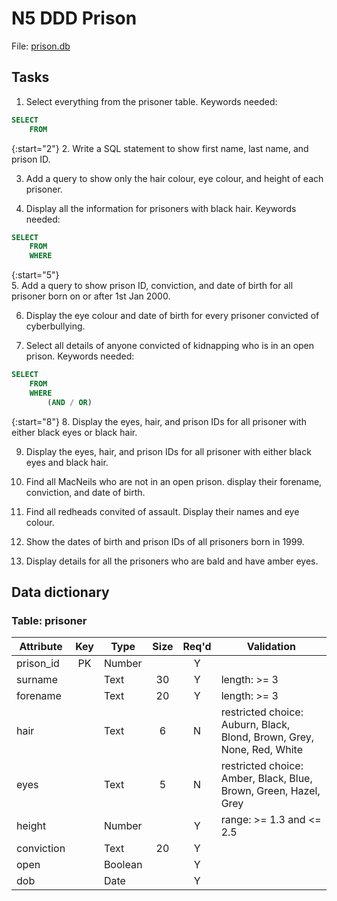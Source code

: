 # N5 DDD Prison

File: [prison.db](assets/prison.db "Download file")

## Tasks

1. Select everything from the prisoner table. Keywords needed:

``` SQL
SELECT
    FROM
```

{:start="2"}
2. Write a SQL statement to show first name, last name, and prison ID.

3. Add a query to show only the hair colour, eye colour, and height of each prisoner.

4. Display all the information for prisoners with black hair. Keywords needed:

``` SQL
SELECT
    FROM
    WHERE
```
     
{:start="5"}	 
5. Add a query to show prison ID, conviction, and date of birth for all prisoner born on or after 1st Jan 2000.

6. Display the eye colour and date of birth for every prisoner convicted of cyberbullying.

7. Select all details of anyone convicted of kidnapping who is in an open prison. Keywords needed:

``` SQL
SELECT
    FROM
    WHERE
        (AND / OR)
```

{:start="8"}
8. Display the eyes, hair, and prison IDs for all prisoner with either black eyes or black hair.

9. Display the eyes, hair, and  prison IDs for all prisoner with either black eyes and black hair.

10. Find all MacNeils who are not in an open prison. display their forename, conviction, and date of birth.
    
11. Find all redheads convited of assault.  Display their names and eye colour.

12. Show the dates of birth and prison IDs of all prisoners born in 1999.

13. Display details for all the prisoners who are bald and have amber eyes.


## Data dictionary

### Table: prisoner

| Attribute  | Key   | Type    | Size  | Req'd | Validation |
| ---------  | :---: | ----    | :---: | :---: | ---------- |
| prison_id  | PK    | Number  |       | Y     |            |
| surname    |       | Text    | 30    | Y     | length: >= 3 |
| forename   |       | Text    | 20    | Y     | length: >= 3 |
| hair       |       | Text    | 6     | N     | restricted choice: Auburn, Black, Blond, Brown, Grey, None, Red, White |
| eyes       |       | Text    | 5     | N     | restricted choice: Amber, Black, Blue, Brown, Green, Hazel, Grey |
| height     |       | Number  |       | Y     | range: >= 1.3 and <= 2.5 |
| conviction |       | Text    | 20    | Y     |            |       
| open       |       | Boolean |       | Y     |            |
| dob        |       | Date    |       | Y     |            |
